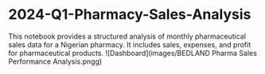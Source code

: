 # 2024-Q1-Pharmacy-Sales-Analysis
This notebook provides a structured analysis of monthly pharmaceutical sales data for a Nigerian pharmacy. It includes sales, expenses, and profit for pharmaceutical products.
![Dashboard](images/BEDLAND Pharma Sales Performance Analysis.pngg)
